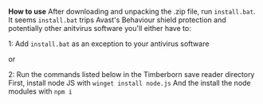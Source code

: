 **How to use**
After downloading and unpacking the .zip file, run `install.bat`.
It seems `install.bat` trips Avast's Behaviour shield protection
and potentially other anitvirus software you'll either have to:

1: Add `install.bat` as an exception to your antivirus software

or

2: Run the commands listed below in the Timberborn save reader directory
    First, install node JS with `winget install node.js`
    And the install the node modules with `npm i`
